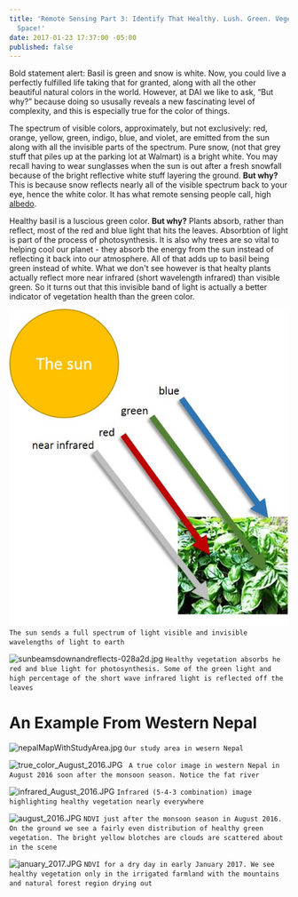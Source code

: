 ```yaml
---
title: 'Remote Sensing Part 3: Identify That Healthy. Lush. Green. Vegetation....From
  Space!'
date: 2017-01-23 17:37:00 -05:00
published: false
---
```


Bold statement alert: Basil is green and snow is white. Now, you could live a perfectly fulfilled life taking that for granted, along with all the other beautiful natural colors in the world. However, at DAI we like to ask, “But why?” because doing so ususally reveals a new fascinating level of complexity, and this is especially true for the color of things.

The spectrum of visible colors, approximately, but not exclusively: red, orange, yellow, green, indigo, blue, and violet, are emitted from the sun along with all the invisible parts of the spectrum. Pure snow, (not that grey stuff that piles up at the parking lot at Walmart) is a bright white. You may recall having to wear sunglasses when the sun is out after a fresh snowfall because of the bright reflective white stuff layering the ground. **But why?** This is because snow reflects nearly all of the visible spectrum back to your eye, hence the white color. It has what remote sensing people call, high [albedo](https://en.wikipedia.org/wiki/Albedo).

Healthy basil is a luscious green color. **But why?** Plants absorb, rather than reflect, most of the red and blue light that hits the leaves. Absorbtion of light is part of the process of photosynthesis. It is also why trees are so vital to helping cool our planet - they absorb the energy from the sun instead of reflecting it back into our atmosphere. All of that adds up to basil being green instead of white. What we don't see however is that healty plants actually reflect more near infrared (short wavelength infrared) than visible green. So it turns out that this invisible band of light is actually a better indicator of vegetation health than the green color. 

![sunbeamingdownlight.jpg](/uploads/sunbeamingdownlight.jpg)
```The sun sends a full spectrum of light visible and invisible wavelengths of light to earth```

![sunbeamsdownandreflects-028a2d.jpg](/uploads/sunbeamsdownandreflects-028a2d.jpg)
```Healthy vegetation absorbs he red and blue light for photosynthesis. Some of the green light and high percentage of the short wave infrared light is reflected off the leaves```

# An Example From Western Nepal

![nepalMapWithStudyArea.jpg](/uploads/nepalMapWithStudyArea.jpg)
```Our study area in wesern Nepal```

![true_color_August_2016.JPG](/uploads/true_color_August_2016.JPG)
``` A true color image in western Nepal in August 2016 soon after the monsoon season. Notice the fat river```

![infrared_August_2016.JPG](/uploads/infrared_August_2016.JPG)
```Infrared (5-4-3 combination) image highlighting healthy vegetation nearly everywhere```

![august_2016.JPG](/uploads/august_2016.JPG)
```NDVI just after the monsoon season in August 2016. On the ground we see a fairly even distribution of healthy green vegetation. The bright yellow blotches are clouds are scattered about in the scene```

![january_2017.JPG](/uploads/january_2017.JPG)
```NDVI for a dry day in early January 2017. We see healthy vegetation only in the irrigated farmland with the mountains and natural forest region drying out```


